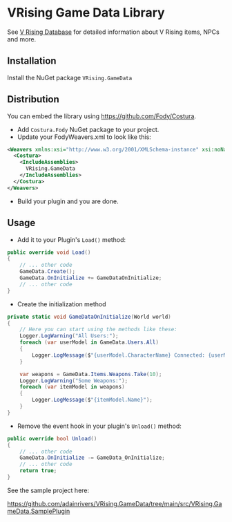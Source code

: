 # VRising Game Data Library

See [V Rising Database](https://gaming.tools/v-rising) for detailed information about V Rising items, NPCs and more.

## Installation

Install the NuGet package `VRising.GameData`

## Distribution

You can embed the library using https://github.com/Fody/Costura.

- Add `Costura.Fody` NuGet package to your project.
- Update your FodyWeavers.xml to look like this:
```xml
<Weavers xmlns:xsi="http://www.w3.org/2001/XMLSchema-instance" xsi:noNamespaceSchemaLocation="FodyWeavers.xsd">
  <Costura>
    <IncludeAssemblies>
      VRising.GameData
    </IncludeAssemblies>
  </Costura>
</Weavers>
```
- Build your plugin and you are done.

## Usage

- Add it to your Plugin's `Load()` method: 

```csharp
public override void Load()
{
    // ... other code
    GameData.Create();
    GameData.OnInitialize += GameDataOnInitialize;
    // ... other code
}
```

- Create the initialization method

```csharp
private static void GameDataOnInitialize(World world)
{
    // Here you can start using the methods like these:
    Logger.LogWarning("All Users:");
    foreach (var userModel in GameData.Users.All)
    {
        Logger.LogMessage($"{userModel.CharacterName} Connected: {userModel.IsConnected}");
    }

    var weapons = GameData.Items.Weapons.Take(10);
    Logger.LogWarning("Some Weapons:");
    foreach (var itemModel in weapons)
    {
        Logger.LogMessage($"{itemModel.Name}");
    }
}
```
- Remove the event hook in your plugin's `Unload()` method:

```csharp
public override bool Unload()
{
    // ... other code
    GameData.OnInitialize -= GameData_OnInitialize;
    // ... other code
    return true;
}
```

See the sample project here: 

https://github.com/adainrivers/VRising.GameData/tree/main/src/VRising.GameData.SamplePlugin